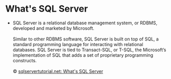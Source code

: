 # What's SQL Server
- SQL Server is a relational database management system, or RDBMS, developed and marketed by Microsoft.<br/><br/>Similar to other RDBMS software, SQL Server is built on top of SQL, a standard programming language for interacting with relational databases. SQL Server is tied to Transact-SQL, or T-SQL, the Microsoft’s implementation of SQL that adds a set of proprietary programming constructs.<br/><br/>© [sqlservertutorial.net: What's SQL Server](https://www.sqlservertutorial.net/getting-started/what-is-sql-server)